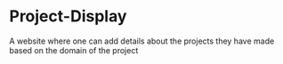 # Project-Display
A website where one can add details about the projects they have made based on the domain of the project
